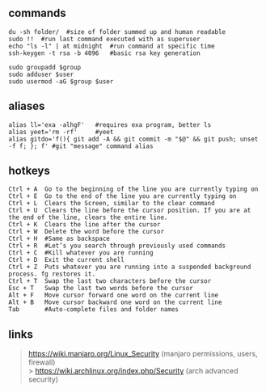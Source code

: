## commands

```shell
du -sh folder/  #size of folder summed up and human readable
sudo !!  #run last command executed with as superuser
echo "ls -l" | at midnight  #run command at specific time
ssh-keygen -t rsa -b 4096   #basic rsa key generation
```
```shell
sudo groupadd $group
sudo adduser $user
sudo usermod -aG $group $user
```

## aliases

```shell
alias ll='exa -alhgF'   #requires exa program, better ls
alias yeet='rm -rf'     #yeet
alias gitdo='f(){ git add -A && git commit -m "$@" && git push; unset -f f; }; f' #git "message" command alias

```

## hotkeys

```
Ctrl + A  Go to the beginning of the line you are currently typing on
Ctrl + E  Go to the end of the line you are currently typing on
Ctrl + L  Clears the Screen, similar to the clear command
Ctrl + U  Clears the line before the cursor position. If you are at the end of the line, clears the entire line.
Ctrl + K  Clears the line after the cursor
Ctrl + W  Delete the word before the cursor
Ctrl + H  #Same as backspace
Ctrl + R  #Let’s you search through previously used commands
Ctrl + C  #Kill whatever you are running
Ctrl + D  Exit the current shell
Ctrl + Z  Puts whatever you are running into a suspended background process. fg restores it.
Ctrl + T  Swap the last two characters before the cursor
Esc + T   Swap the last two words before the cursor
Alt + F   Move cursor forward one word on the current line
Alt + B   Move cursor backward one word on the current line
Tab       #Auto-complete files and folder names
```

## links

> https://wiki.manjaro.org/Linux_Security (manjaro permissions, users, firewall)</br> > https://wiki.archlinux.org/index.php/Security (arch advanced security)
